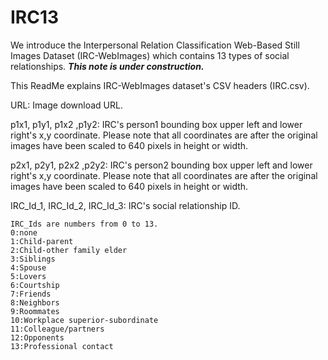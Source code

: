 # IRC13
We introduce the Interpersonal Relation Classification Web-Based Still Images Dataset (IRC-WebImages) which contains 13 types of social relationships.
***This note is under construction.***

This ReadMe explains IRC-WebImages dataset's CSV headers (IRC.csv). 

URL: Image download URL.

p1x1,	p1y1,	p1x2 ,p1y2: IRC's person1 bounding box upper left and lower right's x,y coordinate. Please note that all coordinates are after the original images have been scaled to 640 pixels in height or width.

p2x1,	p2y1,	p2x2 ,p2y2: IRC's person2 bounding box upper left and lower right's x,y coordinate. Please note that all coordinates are after the original images have been scaled to 640 pixels in height or width.

IRC_Id_1,	IRC_Id_2,	IRC_Id_3: IRC's social relationship ID.
~~~~~~~~~~~~~~~~~~~~~~~~~~~~~~~~~~~~~~~~~~~~~
IRC_Ids are numbers from 0 to 13.
0:none
1:Child-parent
2:Child-other family elder
3:Siblings
4:Spouse
5:Lovers
6:Courtship
7:Friends
8:Neighbors
9:Roommates
10:Workplace superior-subordinate
11:Colleague/partners
12:Opponents
13:Professional contact

